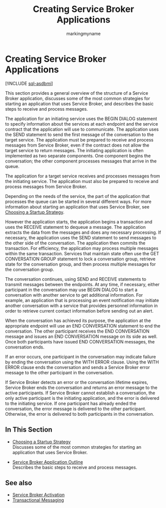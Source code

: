 ﻿---
title: Creating Service Broker Applications
description: "This section provides a general overview of the structure of a Service Broker application, discusses some of the most common strategies for starting an application that uses Service Broker, and describes the basic steps to receive and process messages."
ms.prod: sql
ms.technology: configuration
ms.topic: conceptual
author: markingmyname
ms.author: maghan
ms.reviewer: mikeray
ms.date: "03/30/2022"
---

# Creating Service Broker Applications

[!INCLUDE [sql-asdbmi](../../includes/applies-to-version/sql-asdbmi.md)]

This section provides a general overview of the structure of a Service Broker application, discusses some of the most common strategies for starting an application that uses Service Broker, and describes the basic steps to receive and process messages.

The application for an initiating service uses the BEGIN DIALOG statement to specify information about the services at each endpoint and the service contract that the application will use to communicate. The application uses the SEND statement to send the first message of the conversation to the target service. The application must be prepared to receive and process messages from Service Broker, even if the contract does not allow the target service to return messages. The initiating application is often implemented as two separate components. One component begins the conversation; the other component processes messages that arrive in the queue.

The application for a target service receives and processes messages from the initiating service. The application must also be prepared to receive and process messages from Service Broker.

Depending on the needs of the service, the part of the application that processes the queue can be started in several different ways. For more information about starting an application that uses Service Broker, see [Choosing a Startup Strategy](choosing-a-startup-strategy.md).

However the application starts, the application begins a transaction and uses the RECEIVE statement to dequeue a message. The application extracts the data from the messages and does any necessary processing. If necessary, the application uses the SEND statement to send messages to the other side of the conversation. The application then commits the transaction. For efficiency, the application may process multiple messages within the same transaction. Services that maintain state often use the GET CONVERSATION GROUP statement to lock a conversation group, retrieve state for the conversation group, and then process multiple messages for the conversation group.

The conversation continues, using SEND and RECEIVE statements to transmit messages between the endpoints. At any time, if necessary, either participant in the conversation may use BEGIN DIALOG to start a conversation with another service to get additional information. For example, an application that is processing an event notification may initiate another conversation with a service that provides personnel information in order to retrieve current contact information before sending out an alert.

When the conversation has achieved its purpose, the application at the appropriate endpoint will use an END CONVERSATION statement to end the conversation. The other participant receives the END CONVERSATION message and issues an END CONVERSATION message on its side as well. Once both participants have issued END CONVERSATION messages, the conversation ends.

If an error occurs, one participant in the conversation may indicate failure by ending the conversation using the WITH ERROR clause. Using the WITH ERROR clause ends the conversation and sends a Service Broker error message to the other participant in the conversation.

If Service Broker detects an error or the conversation lifetime expires, Service Broker ends the conversation and returns an error message to the active participants. If Service Broker cannot establish a conversation, the only active participant is the initiating application, and the error is delivered to the initiating service. If one participant has already ended the conversation, the error message is delivered to the other participant. Otherwise, the error is delivered to both participants in the conversation.

## In This Section

- [Choosing a Startup Strategy](choosing-a-startup-strategy.md)  
    Discusses some of the most common strategies for starting an application that uses Service Broker.

- [Service Broker Application Outline](service-broker-application-outline.md)  
    Describes the basic steps to receive and process messages.

## See also

- [Service Broker Activation](service-broker-activation.md)
- [Transactional Messaging](transactional-messaging.md)
